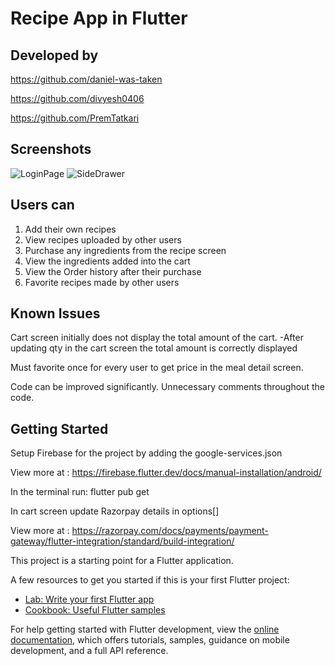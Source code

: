 # Recipe App in Flutter

## Developed by

https://github.com/daniel-was-taken

https://github.com/divyesh0406

https://github.com/PremTatkari


## Screenshots

![LoginPage](https://user-images.githubusercontent.com/97611290/217008971-5a7e9dd1-7e16-4d94-9fc7-454f2840dc3d.png) ![SideDrawer](https://user-images.githubusercontent.com/97611290/217008984-cc3aa5b1-5806-44e3-8609-22b656ccbd0a.png)




## Users can
1. Add their own recipes
2. View recipes uploaded by other users 
3. Purchase any ingredients from the recipe screen
4. View the ingredients added into the cart
5. View the Order history after their purchase
6. Favorite recipes made by other users

## Known Issues

Cart screen initially does not display the total amount of the cart.
    -After updating qty in the cart screen the total amount is correctly displayed
     
Must favorite once for every user to get price in the meal detail screen.
     
Code can be improved significantly. Unnecessary comments throughout the code.



## Getting Started

Setup Firebase for the project by adding the google-services.json

View more at : https://firebase.flutter.dev/docs/manual-installation/android/

In the terminal run: flutter pub get

In cart screen update Razorpay details in options[]

View more at :  https://razorpay.com/docs/payments/payment-gateway/flutter-integration/standard/build-integration/



This project is a starting point for a Flutter application.

A few resources to get you started if this is your first Flutter project:

- [Lab: Write your first Flutter app](https://docs.flutter.dev/get-started/codelab)
- [Cookbook: Useful Flutter samples](https://docs.flutter.dev/cookbook)

For help getting started with Flutter development, view the
[online documentation](https://docs.flutter.dev/), which offers tutorials,
samples, guidance on mobile development, and a full API reference.


